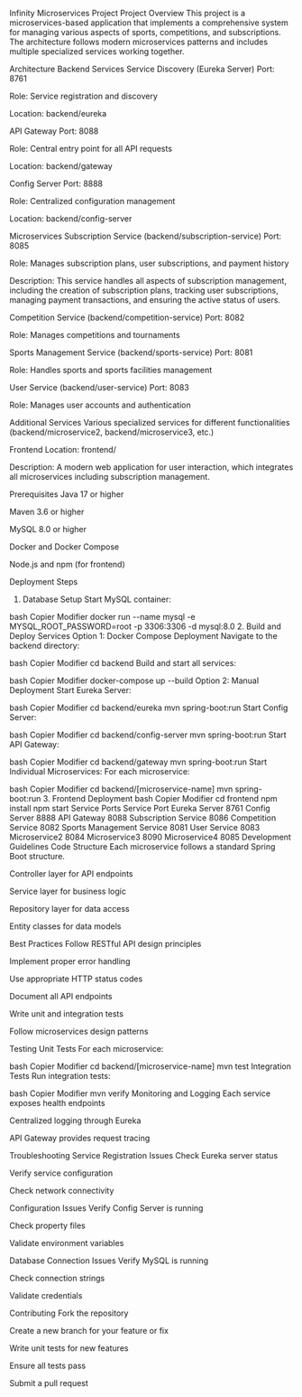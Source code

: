 Infinity Microservices Project
Project Overview
This project is a microservices-based application that implements a comprehensive system for managing various aspects of sports, competitions, and subscriptions. The architecture follows modern microservices patterns and includes multiple specialized services working together.

Architecture
Backend Services
Service Discovery (Eureka Server)
Port: 8761

Role: Service registration and discovery

Location: backend/eureka

API Gateway
Port: 8088

Role: Central entry point for all API requests

Location: backend/gateway

Config Server
Port: 8888

Role: Centralized configuration management

Location: backend/config-server

Microservices
Subscription Service (backend/subscription-service)
Port: 8085

Role: Manages subscription plans, user subscriptions, and payment history

Description: This service handles all aspects of subscription management, including the creation of subscription plans, tracking user subscriptions, managing payment transactions, and ensuring the active status of users.

Competition Service (backend/competition-service)
Port: 8082

Role: Manages competitions and tournaments

Sports Management Service (backend/sports-service)
Port: 8081

Role: Handles sports and sports facilities management

User Service (backend/user-service)
Port: 8083

Role: Manages user accounts and authentication

Additional Services
Various specialized services for different functionalities (backend/microservice2, backend/microservice3, etc.)

Frontend
Location: frontend/

Description: A modern web application for user interaction, which integrates all microservices including subscription management.

Prerequisites
Java 17 or higher

Maven 3.6 or higher

MySQL 8.0 or higher

Docker and Docker Compose

Node.js and npm (for frontend)

Deployment Steps
1. Database Setup
Start MySQL container:

bash
Copier
Modifier
docker run --name mysql -e MYSQL_ROOT_PASSWORD=root -p 3306:3306 -d mysql:8.0
2. Build and Deploy Services
Option 1: Docker Compose Deployment
Navigate to the backend directory:

bash
Copier
Modifier
cd backend
Build and start all services:

bash
Copier
Modifier
docker-compose up --build
Option 2: Manual Deployment
Start Eureka Server:

bash
Copier
Modifier
cd backend/eureka
mvn spring-boot:run
Start Config Server:

bash
Copier
Modifier
cd backend/config-server
mvn spring-boot:run
Start API Gateway:

bash
Copier
Modifier
cd backend/gateway
mvn spring-boot:run
Start Individual Microservices: For each microservice:

bash
Copier
Modifier
cd backend/[microservice-name]
mvn spring-boot:run
3. Frontend Deployment
bash
Copier
Modifier
cd frontend
npm install
npm start
Service Ports
Service	Port
Eureka Server	8761
Config Server	8888
API Gateway	8088
Subscription Service	8086
Competition Service	8082
Sports Management Service	8081
User Service	8083
Microservice2	8084
Microservice3	8090
Microservice4	8085
Development Guidelines
Code Structure
Each microservice follows a standard Spring Boot structure.

Controller layer for API endpoints

Service layer for business logic

Repository layer for data access

Entity classes for data models

Best Practices
Follow RESTful API design principles

Implement proper error handling

Use appropriate HTTP status codes

Document all API endpoints

Write unit and integration tests

Follow microservices design patterns

Testing
Unit Tests
For each microservice:

bash
Copier
Modifier
cd backend/[microservice-name]
mvn test
Integration Tests
Run integration tests:

bash
Copier
Modifier
mvn verify
Monitoring and Logging
Each service exposes health endpoints

Centralized logging through Eureka

API Gateway provides request tracing

Troubleshooting
Service Registration Issues
Check Eureka server status

Verify service configuration

Check network connectivity

Configuration Issues
Verify Config Server is running

Check property files

Validate environment variables

Database Connection Issues
Verify MySQL is running

Check connection strings

Validate credentials

Contributing
Fork the repository

Create a new branch for your feature or fix

Write unit tests for new features

Ensure all tests pass

Submit a pull request

